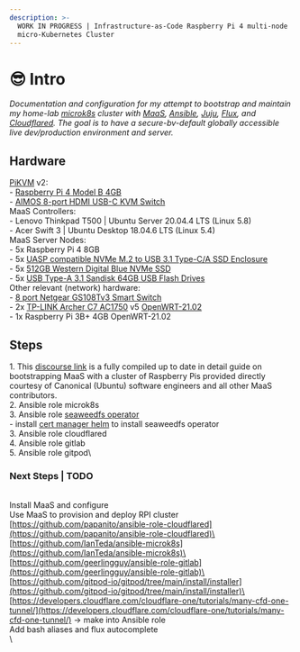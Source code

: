 ```yaml
---
description: >-
  WORK IN PROGRESS | Infrastructure-as-Code Raspberry Pi 4 multi-node
  micro-Kubernetes Cluster
---
```


# 😎 Intro

_Documentation and configuration for my attempt to bootstrap and maintain my home-lab_ [_microk8s_](https://microk8s.io) _cluster with_ [_MaaS_](https://maas.io)_,_ [_Ansible_](https://ansible.com)_,_ [_Juju_](https://jaas.ai)_,_ [_Flux_](https://fluxcd.io)_, and_ [_Cloudflared_](https://developers.cloudflare.com/cloudflare-one/tutorials/ssh/)_. The goal is to have a secure-bv-default globally accessible live dev/production environment and server._

## Hardware

[PiKVM](https://pikvm.org) v2:\
\- [Raspberry Pi 4 Model B 4GB](https://github.com/pikvm/pikvm#diy-getting-started)\
&#x20;  \- [AIMOS 8-port HDMI USB-C KVM Switch](https://www.amazon.de/AIMOS-Umschalter-Tastatur-unterst%C3%BCtzen-verbunden/dp/B08FR5K111/)\
MaaS Controllers: \
\- Lenovo Thinkpad T500 | Ubuntu Server 20.04.4 LTS (Linux 5.8)\
\- Acer Swift 3 | Ubuntu Desktop 18.04.6 LTS (Linux 5.4)\
MaaS Server Nodes:\
\- 5x Raspberry Pi 4 8GB\
&#x20;  \- 5x [UASP compatible NVMe M.2 to USB 3.1 Type-C/A SSD Enclosure](https://www.amazon.ca/UGREEN-Enclosure-Aluminum-External-Tool-Free/dp/B07NPFV21K)\
&#x20;  \- 5x [512GB Western Digital Blue NVMe SSD](https://www.amazon.ca/Blue-NAND-500GB-SSD-WDS500G2B0B/dp/B073SBX6TY)\
&#x20;  \- 5x [USB Type-A 3.1 Sandisk 64GB USB Flash Drives](https://www.amazon.ca/SanDisk-64GB-Ultra-Flash-Drive/dp/B077VYCV37/)\
Other relevant (network) hardware:\
\- [8 port Netgear GS108Tv3 Smart Switch](https://www.amazon.com/NETGEAR-8-Port-Gigabit-Ethernet-Managed/dp/B07PS6Z162)\
\- 2x [TP-LINK Archer C7 AC1750](https://www.amazon.ca/TP-Link-AC1750-Wireless-Gigabit-1350Mbps/dp/B00BUSDVBQ) v5 [OpenWRT-21.02](https://openwrt.org/toh/tp-link/archer-c5-c7-wdr7500?s\[]=archer\&s\[]=c7\&s\[]=v5)\
&#x20;  \- 1x Raspberry Pi 3B+ 4GB OpenWRT-21.02

## Steps

1\. This [discourse link](https://discourse.maas.io/t/build-your-own-bare-metal-cloud-using-a-raspberry-pi-cluster-with-maas/5845) is a fully compiled up to date in detail guide on bootstrapping MaaS with a cluster of Raspberry Pis provided directly courtesy of Canonical (Ubuntu) software engineers and all other MaaS contributors.\
2\. Ansible role microk8s\
3\. Ansible role [seaweedfs operator](https://github.com/seaweedfs/seaweedfs-operator#installation)\
&#x20;   \- install [cert manager helm](https://cert-manager.io/docs/installation/helm/) to install seaweedfs operator\
3\. Ansible role cloudflared\
4\. Ansible role gitlab\
5\. Ansible role gitpod\


### Next Steps | TODO

\
Install MaaS and configure \
Use MaaS to provision and deploy RPI cluster\
[https://github.com/papanito/ansible-role-cloudflared](https://github.com/papanito/ansible-role-cloudflared)\
[https://github.com/IanTeda/ansible-microk8s](https://github.com/IanTeda/ansible-microk8s)\
[https://github.com/geerlingguy/ansible-role-gitlab](https://github.com/geerlingguy/ansible-role-gitlab)\
[https://github.com/gitpod-io/gitpod/tree/main/install/installer](https://github.com/gitpod-io/gitpod/tree/main/install/installer)\
[https://developers.cloudflare.com/cloudflare-one/tutorials/many-cfd-one-tunnel/](https://developers.cloudflare.com/cloudflare-one/tutorials/many-cfd-one-tunnel/) -> make into Ansible role\
Add bash aliases and flux autocomplete\
\
